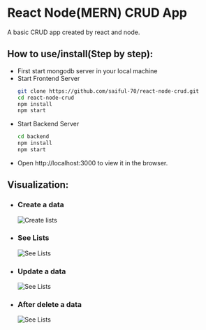# React Node(MERN) CRUD App

A basic CRUD app created by react and node.

## How to use/install(Step by step):

- First start mongodb server in your local machine
- Start Frontend Server
  ```bash
  git clone https://github.com/saiful-70/react-node-crud.git
  cd react-node-crud
  npm install
  npm start
  ```
- Start Backend Server
  ```bash
  cd backend
  npm install
  npm start
  ```
- Open http://localhost:3000 to view it in the browser.

## Visualization:

- ### Create a data
  ![Create lists](public/assets/create.png)
- ### See Lists
  ![See Lists](public/assets/lists.png)
- ### Update a data
  ![See Lists](public/assets/update.png)
- ### After delete a data
  ![See Lists](public/assets/delete.png)
